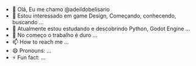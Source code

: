 - 👋 Olá, Eu me chamo @adeildobelisario
- 👀 Estou interessado em game Design, Começando, conhecendo, buscando ...
- 🌱 Atualmente estou estudando e descobrindo Python, Godot Engine ...
- 💞️ No começo o trabalho é duro ...
- 📫 How to reach me ...
- 😄 Pronouns: ...
- ⚡ Fun fact: ...

<!---
adeildobelisario/adeildobelisario is a ✨ special ✨ repository because its `README.md` (this file) appears on your GitHub profile.
You can click the Preview link to take a look at your changes.
--->
